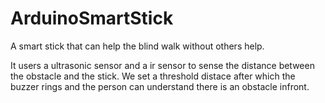 # ArduinoSmartStick
A smart stick that can help the blind walk without others help.

It users a ultrasonic sensor and a ir sensor to sense the distance between the obstacle and the stick.
We set a threshold distace after which the buzzer rings and the person can understand there is an obstacle infront.

